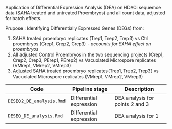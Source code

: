 Application of Differential Expression Analysis (DEA) on HDACi sequemce data (SAHA treated and untreated Proembryos) and all count data, adjusted for batch effects.

Prupose : Identifying Differentially Expressed Genes (DEGs) from:
1) SAHA treated proembryo replicates (Trep1, Trep2, Trep3) vs Ctrl proembryos (Crep1, Crep2, Crep3) - *accounts for SAHA effect on proembryos*
2) All adjusted Control Proembryos in the two sequencing projects (Crep1, Crep2, Crep3, PErep1, PErep2) vs Vacuolated Microspore replicates (VMrep1, VMrep2, VMrep3)
3) Adjusted SAHA treated proembryo replicates(Trep1, Trep2, Trep3) vs Vacuolated Microspore replicates (VMrep1, VMrep2, VMrep3)

| Code  | Pipeline stage  | Description  |  
|---|---|---|
| `DESEQ2_DE_analysis.Rmd` |  Differential expression  | DEA analysis for points 2 and 3 |
| `DESEQ_DE_analysis.Rmd` | Differential expression  | DEA analysis for 1  |
